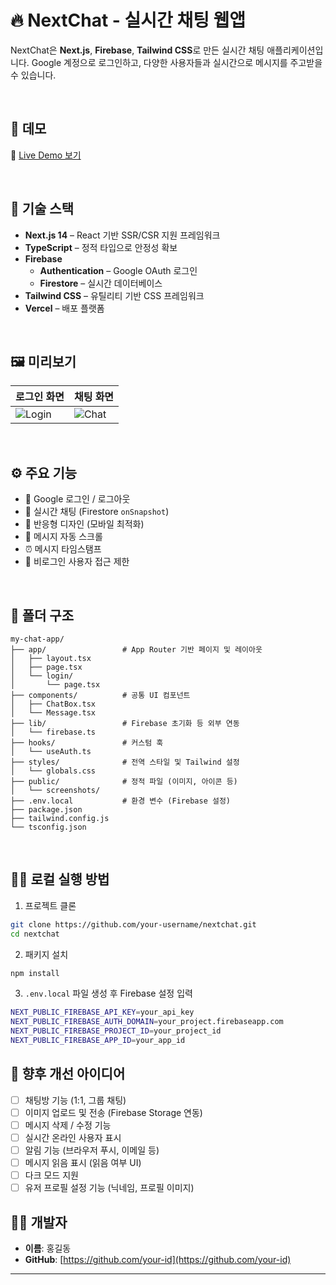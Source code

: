 # 🔥 NextChat - 실시간 채팅 웹앱

NextChat은 **Next.js**, **Firebase**, **Tailwind CSS**로 만든 실시간 채팅 애플리케이션입니다.
Google 계정으로 로그인하고, 다양한 사용자들과 실시간으로 메시지를 주고받을 수 있습니다.

<br/>

## 🚀 데모

🔗 [Live Demo 보기](https://your-app.vercel.app)

<br/>

## 🧪 기술 스택

- **Next.js 14** – React 기반 SSR/CSR 지원 프레임워크
- **TypeScript** – 정적 타입으로 안정성 확보
- **Firebase**
  - **Authentication** – Google OAuth 로그인
  - **Firestore** – 실시간 데이터베이스
- **Tailwind CSS** – 유틸리티 기반 CSS 프레임워크
- **Vercel** – 배포 플랫폼

<br/>

## 🖼️ 미리보기

| 로그인 화면 | 채팅 화면 |
|-------------|-----------|
| ![Login](./public/screenshots/login.png) | ![Chat](./public/screenshots/chat.png) |

<br/>

## ⚙️ 주요 기능

- 🔐 Google 로그인 / 로그아웃
- 💬 실시간 채팅 (Firestore `onSnapshot`)
- 📱 반응형 디자인 (모바일 최적화)
- 🔄 메시지 자동 스크롤
- ⏰ 메시지 타임스탬프
- 🚫 비로그인 사용자 접근 제한

<br/>

## 📁 폴더 구조
```
my-chat-app/
├── app/                 # App Router 기반 페이지 및 레이아웃
│   ├── layout.tsx
│   ├── page.tsx
│   └── login/
│       └── page.tsx
├── components/          # 공통 UI 컴포넌트
│   ├── ChatBox.tsx
│   └── Message.tsx
├── lib/                 # Firebase 초기화 등 외부 연동
│   └── firebase.ts
├── hooks/               # 커스텀 훅
│   └── useAuth.ts
├── styles/              # 전역 스타일 및 Tailwind 설정
│   └── globals.css
├── public/              # 정적 파일 (이미지, 아이콘 등)
│   └── screenshots/
├── .env.local           # 환경 변수 (Firebase 설정)
├── package.json
├── tailwind.config.js
└── tsconfig.json
```


<br/>

## 🧑‍💻 로컬 실행 방법

1. 프로젝트 클론

```bash
git clone https://github.com/your-username/nextchat.git
cd nextchat
```
2. 패키지 설치
```bash
npm install
```

3.   `.env.local` 파일 생성 후 Firebase 설정 입력
```bash
NEXT_PUBLIC_FIREBASE_API_KEY=your_api_key
NEXT_PUBLIC_FIREBASE_AUTH_DOMAIN=your_project.firebaseapp.com
NEXT_PUBLIC_FIREBASE_PROJECT_ID=your_project_id
NEXT_PUBLIC_FIREBASE_APP_ID=your_app_id
```

## 🌱 향후 개선 아이디어

- [ ] 채팅방 기능 (1:1, 그룹 채팅)
- [ ] 이미지 업로드 및 전송 (Firebase Storage 연동)
- [ ] 메시지 삭제 / 수정 기능
- [ ] 실시간 온라인 사용자 표시
- [ ] 알림 기능 (브라우저 푸시, 이메일 등)
- [ ] 메시지 읽음 표시 (읽음 여부 UI)
- [ ] 다크 모드 지원
- [ ] 유저 프로필 설정 기능 (닉네임, 프로필 이미지)

## 🙋‍♂️ 개발자

- **이름**: 홍길동
- **GitHub**: [https://github.com/your-id](https://github.com/your-id)
---
